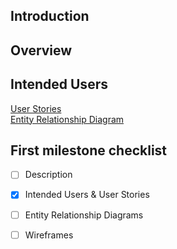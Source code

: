 ## Introduction


## Overview

## Intended Users

[User Stories](docs/user-stories.md)  
[Entity Relationship Diagram](erd.md)

## First milestone checklist
* [ ] Description
* [X] Intended Users & User Stories
* [ ] Entity Relationship Diagrams
* [ ] Wireframes






